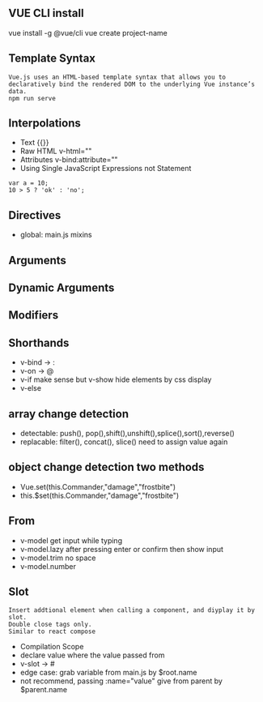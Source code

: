 ## VUE CLI install
vue install -g @vue/cli
vue create project-name
## Template Syntax
```
Vue.js uses an HTML-based template syntax that allows you to declaratively bind the rendered DOM to the underlying Vue instance’s data.
npm run serve
```
## Interpolations
- Text {{}}
- Raw HTML v-html=""
- Attributes v-bind:attribute=""
- Using Single JavaScript Expressions not Statement
```
var a = 10; 
10 > 5 ? 'ok' : 'no';
```
## Directives
- global: main.js mixins
## Arguments
## Dynamic Arguments
## Modifiers
## Shorthands
- v-bind -> :
- v-on -> @
- v-if make sense but v-show hide elements by css display
- v-else

## array change detection
- detectable: push(), pop(),shift(),unshift(),splice(),sort(),reverse()
- replacable: filter(), concat(), slice() need to assign value again

## object change detection two methods
- Vue.set(this.Commander,"damage","frostbite")
- this.$set(this.Commander,"damage","frostbite")

## From
- v-model get input while typing
- v-model.lazy after pressing enter or confirm then show input
- v-model.trim no space
- v-model.number

## Slot
``` 
Insert addtional element when calling a component, and diyplay it by slot.
Double close tags only.
Similar to react compose
```
- Compilation Scope
- declare value where the value passed from
- v-slot -> #
- edge case: grab variable from main.js by $root.name
- not recommend, passing :name="value" give from parent by $parent.name


